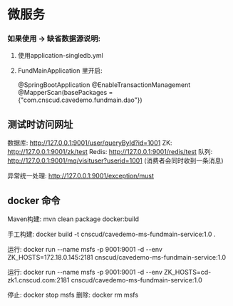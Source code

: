 # 微服务

### 如果使用 -> 缺省数据源说明:

1. 使用application-singledb.yml 
2. FundMainApplication 里开启:
 
   @SpringBootApplication
   @EnableTransactionManagement
   @MapperScan(basePackages = {"com.cnscud.cavedemo.fundmain.dao"})


## 测试时访问网址

   数据库: http://127.0.0.1:9001/user/queryById?id=1001
   ZK: http://127.0.0.1:9001/zk/test
   Redis: http://127.0.0.1:9001/redis/test
   队列: http://127.0.0.1:9001/mq/visituser?userid=1001 (消费者会同时收到一条消息)
   
   异常统一处理: http://127.0.0.1:9001/exception/must

## docker 命令
   Maven构建: mvn clean package docker:build

   手工构建: docker build -t cnscud/cavedemo-ms-fundmain-service:1.0 .

   运行: docker run --name msfs -p 9001:9001 -d  --env ZK_HOSTS=172.18.0.145:2181 cnscud/cavedemo-ms-fundmain-service:1.0

   运行: docker run --name msfs -p 9001:9001 -d  --env ZK_HOSTS=cd-zk1.cnscud.com:2181 cnscud/cavedemo-ms-fundmain-service:1.0

   停止: docker stop msfs
   删除: docker rm msfs




